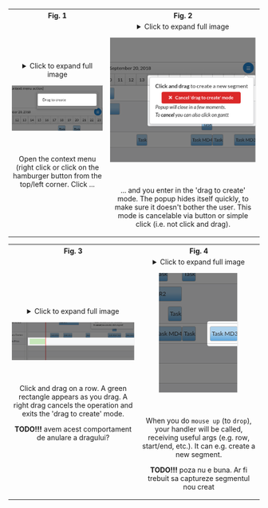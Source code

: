 <table>
<tr>
<th>Fig. 1</th>
<th>Fig. 2</th>
</tr>
<tr>
<td>
<div align="center">
<details><summary>Click to expand full image</summary>

![](screenshots/DragToCreateTestsAreDemo.whenClickAddMenuEntry/ContextMenu_popup_ContextMenu_menuItem_0.png)

</details>

![](screenshots/DragToCreateTestsAreDemo.whenClickAddMenuEntry/ContextMenu_popup_ContextMenu_menuItem_0_small.png)

<br />

Open the context menu (right click or click on the hamburger button from the top/left corner. Click ...

</div>
</td>
<td>
<div align="center">
<details><summary>Click to expand full image</summary>

![](screenshots/DragToCreateTestsAreDemo.whenClickAddMenuEntry/Timeline_dragToCreatePopup.png)

</details>

![](screenshots/DragToCreateTestsAreDemo.whenClickAddMenuEntry/Timeline_dragToCreatePopup_small.png)

<br />

... and you enter in the 'drag to create' mode. The popup hides itself quickly, to make sure it doesn't bother the user. This mode is cancelable via button or simple click (i.e. not click and drag).

</div>
</td>
</tr>
</table>
<table>
<tr>
<th>Fig. 3</th>
<th>Fig. 4</th>
</tr>
<tr>
<td>
<div align="center">
<details><summary>Click to expand full image</summary>

![](screenshots/DragToCreateTestsAreDemo.givenDragToCreateModeInProgressWhenMouseUp/Timeline_ganttBody_Timeline_row_3_REP2.png)

</details>

![](screenshots/DragToCreateTestsAreDemo.givenDragToCreateModeInProgressWhenMouseUp/Timeline_ganttBody_Timeline_row_3_REP2_small.png)

<br />

Click and drag on a row. A green rectangle appears as you drag. A right drag cancels the operation and exits the 'drag to create' mode.

 **TODO!!!** avem acest comportament de anulare a dragului?

</div>
</td>
<td>
<div align="center">
<details><summary>Click to expand full image</summary>

![](screenshots/DragToCreateTestsAreDemo.givenDragToCreateModeInProgressWhenMouseUp/Timeline_ganttBody_Timeline_row_2_Timeline_item_11.png)

</details>

![](screenshots/DragToCreateTestsAreDemo.givenDragToCreateModeInProgressWhenMouseUp/Timeline_ganttBody_Timeline_row_2_Timeline_item_11_small.png)

<br />

When you do `mouse up` (to `drop`), your handler will be called, receiving useful args (e.g. row, start/end, etc.). It can e.g. create a new segment.

 **TODO!!!** poza nu e buna. Ar fi trebuit sa captureze segmentul nou creat

</div>
</td>
</tr>
</table>
